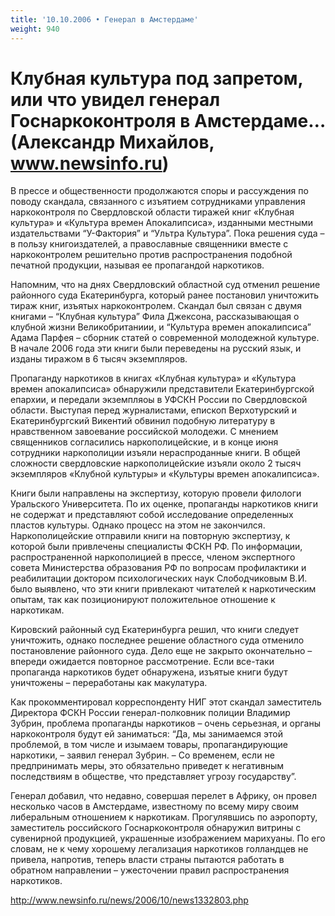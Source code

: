 ```yaml
---
title: '10.10.2006 • Генерал в Амстердаме'
weight: 940
---
```


# Клубная культура под запретом, или что увидел генерал Госнаркоконтроля в Амстердаме… (Александр Михайлов, www.newsinfo.ru)

В прессе и общественности продолжаются споры и рассуждения по поводу скандала, связанного с изъятием сотрудниками управления наркоконтроля по Свердловской области тиражей книг «Клубная культура» и «Культура времен Апокалипсиса», изданными местными издательствами “У-Фактория” и “Ультра Культура”. Пока решения суда – в пользу книгоиздателей, а православные священники вместе с наркоконтролем решительно против распространения подобной печатной продукции, называя ее пропагандой наркотиков.

Напомним, что на днях Свердловский областной суд отменил решение районного суда Екатеринбурга, который ранее постановил уничтожить тираж книг, изъятых наркоконтролем. Скандал был связан с двумя книгами – “Клубная культура” Фила Джексона, рассказывающая о клубной жизни Великобританиии, и “Культура времен апокалипсиса” Адама Парфея – сборник статей о современной молодежной культуре. В начале 2006 года эти книги были переведены на русский язык, и изданы тиражом в 6 тысяч экземпляров.

Пропаганду наркотиков в книгах «Клубная культура» и «Культура времен апокалипсиса» обнаружили представители Екатеринбургской епархии, и передали экземпляоы в УФСКН России по Свердловской области. Выступая перед журналистами, епископ Верхотурский и Екатеринбургский Викентий обвинил подобную литературу в нравственном завоевание российской молодежи. С мнением священников согласились наркополицейские, и в конце июня сотрудники наркополиции изъяли нераспроданные книги. В общей сложности свердловские наркополицейские изъяли около 2 тысяч экземпляров «Клубной культуры» и «Культуры времен апокалипсиса».

Книги были направлены на экспертизу, которую провели филологи Уральского Университета. По их оценке, пропаганды наркотиков книги не содержат и представляют собой исследование определенных пластов культуры. Однако процесс на этом не закончился. Наркополицейские отправили книги на повторную экспертизу, к которой были привлечены специалисты ФСКН РФ. По информации, распространенной наркополицией в прессе, членом экспертного совета Министерства образования РФ по вопросам профилактики и реабилитации доктором психологических наук Слободчиковым В.И. было выявлено, что эти книги привлекают читателей к наркотическим опытам, так как позиционируют положительное отношение к наркотикам.

Кировский районный суд Екатеринбурга решил, что книги следует уничтожить, однако последнее решение областного суда отменило постановление районного суда. Дело еще не закрыто окончательно – впереди ожидается повторное рассмотрение. Если все-таки пропаганда наркотиков будет обнаружена, изъятые книги будут уничтожены – переработаны как макулатура.

Как прокомментировал корреспонденту НИГ этот скандал заместитель Директора ФСКН России генерал-полковник полиции Владимир Зубрин, проблема пропаганды наркотиков – очень серьезная, и органы наркоконтроля будут ей заниматься: “Да, мы занимаемся этой проблемой, в том числе и изымаем товары, пропагандирующие наркотики, – заявил генерал Зубрин. – Со временем, если не предпринимать меры, это обязательно приведет к негативным последствиям в обществе, что представляет угрозу государству”.

Генерал добавил, что недавно, совершая перелет в Африку, он провел несколько часов в Амстердаме, известному по всему миру своим либеральным отношением к наркотикам. Прогулявшись по аэропорту, заместитель российского Госнаркоконтроля обнаружил витрины с сувенирной продукцией, украшенные изображением марихуаны. По его словам, не к чему хорошему легализация наркотиков голландцев не привела, напротив, теперь власти страны пытаются работать в обратном направлении – ужесточении правил распространения наркотиков.



http://www.newsinfo.ru/news/2006/10/news1332803.php